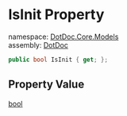 ﻿# IsInit Property

namespace: [DotDoc\.Core\.Models](../../DotDoc.Core.Models.md)<br />
assembly: [DotDoc](../../../DotDoc.md)



```csharp
public bool IsInit { get; };
```

## Property Value

[bool](https://docs.microsoft.com/dotnet/api/System.Boolean)

